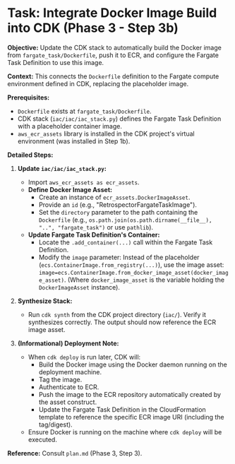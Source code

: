 # Task: Integrate Docker Image Build into CDK (Phase 3 - Step 3b)

**Objective:** Update the CDK stack to automatically build the Docker image from `fargate_task/Dockerfile`, push it to ECR, and configure the Fargate Task Definition to use this image.

**Context:** This connects the `Dockerfile` definition to the Fargate compute environment defined in CDK, replacing the placeholder image.

**Prerequisites:**
*   `Dockerfile` exists at `fargate_task/Dockerfile`.
*   CDK stack (`iac/iac/iac_stack.py`) defines the Fargate Task Definition with a placeholder container image.
*   `aws_ecr_assets` library is installed in the CDK project's virtual environment (was installed in Step 1b).

**Detailed Steps:**

1.  **Update `iac/iac/iac_stack.py`:**
    *   Import `aws_ecr_assets as ecr_assets`.
    *   **Define Docker Image Asset:**
        *   Create an instance of `ecr_assets.DockerImageAsset`.
        *   Provide an `id` (e.g., "RetrospectorFargateTaskImage").
        *   Set the `directory` parameter to the path containing the `Dockerfile` (e.g., `os.path.join(os.path.dirname(__file__), "..", "fargate_task")` or use `pathlib`).
    *   **Update Fargate Task Definition's Container:**
        *   Locate the `.add_container(...)` call within the Fargate Task Definition.
        *   Modify the `image` parameter: Instead of the placeholder (`ecs.ContainerImage.from_registry(...)`), use the image asset: `image=ecs.ContainerImage.from_docker_image_asset(docker_image_asset)`. (Where `docker_image_asset` is the variable holding the `DockerImageAsset` instance).

2.  **Synthesize Stack:**
    *   Run `cdk synth` from the CDK project directory (`iac/`). Verify it synthesizes correctly. The output should now reference the ECR image asset.

3.  **(Informational) Deployment Note:**
    *   When `cdk deploy` is run later, CDK will:
        *   Build the Docker image using the Docker daemon running on the deployment machine.
        *   Tag the image.
        *   Authenticate to ECR.
        *   Push the image to the ECR repository automatically created by the asset construct.
        *   Update the Fargate Task Definition in the CloudFormation template to reference the specific ECR image URI (including the tag/digest).
    *   Ensure Docker is running on the machine where `cdk deploy` will be executed.

**Reference:** Consult `plan.md` (Phase 3, Step 3).
